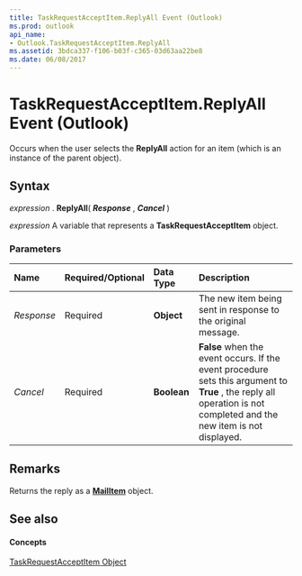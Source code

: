 ```yaml
---
title: TaskRequestAcceptItem.ReplyAll Event (Outlook)
ms.prod: outlook
api_name:
- Outlook.TaskRequestAcceptItem.ReplyAll
ms.assetid: 3bdca337-f106-b03f-c365-03d63aa22be8
ms.date: 06/08/2017
---
```



# TaskRequestAcceptItem.ReplyAll Event (Outlook)

Occurs when the user selects the **ReplyAll** action for an item (which is an instance of the parent object).


## Syntax

 _expression_ . **ReplyAll**( **_Response_** , **_Cancel_** )

 _expression_ A variable that represents a **TaskRequestAcceptItem** object.


### Parameters



|**Name**|**Required/Optional**|**Data Type**|**Description**|
|:-----|:-----|:-----|:-----|
| _Response_|Required| **Object**|The new item being sent in response to the original message.|
| _Cancel_|Required| **Boolean**| **False** when the event occurs. If the event procedure sets this argument to **True** , the reply all operation is not completed and the new item is not displayed.|

## Remarks

Returns the reply as a **[MailItem](mailitem-object-outlook.md)** object.


## See also


#### Concepts


[TaskRequestAcceptItem Object](taskrequestacceptitem-object-outlook.md)

